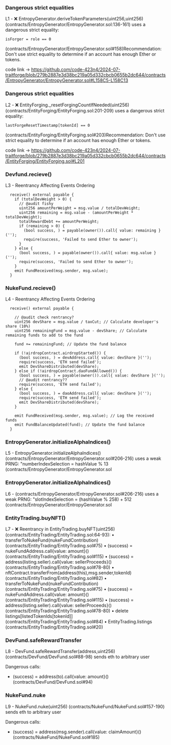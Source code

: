 ### Dangerous strict equalities

L1 - ❌ EntropyGenerator.deriveTokenParameters(uint256,uint256) (contracts/EntropyGenerator/EntropyGenerator.sol:136-161) 
uses a dangerous strict equality:    

```isForger = role == 0``` 

(contracts/EntropyGenerator/EntropyGenerator.sol#158)Recommendation: Don't use strict equality to determine if an account has enough Ether or tokens.

code link -> https://github.com/code-423n4/2024-07-traitforge/blob/279b2887e3d38bc219a05d332cbcb0655b2dc644/contracts/EntropyGenerator/EntropyGenerator.sol#L158C5-L158C13


### Dangerous strict equalities

L2 - ❌ EntityForging._resetForgingCountIfNeeded(uint256) (contracts/EntityForging/EntityForging.sol:201-209) uses a dangerous strict equality:   

```lastForgeResetTimestamp[tokenId] == 0```

(contracts/EntityForging/EntityForging.sol#203)Recommendation: Don't use strict equality to determine if an account has enough Ether or tokens.

code link -> https://github.com/code-423n4/2024-07-traitforge/blob/279b2887e3d38bc219a05d332cbcb0655b2dc644/contracts/EntityForging/EntityForging.sol#L201


### Devfund.recieve() 

L3 - Reentrancy Affecting Events Ordering

```solidity
  receive() external payable {
    if (totalDevWeight > 0) {
      // @audit fishy
      uint256 amountPerWeight = msg.value / totalDevWeight;
      uint256 remaining = msg.value - (amountPerWeight * totalDevWeight);
      totalRewardDebt += amountPerWeight;
      if (remaining > 0) {
        (bool success, ) = payable(owner()).call{ value: remaining }('');
        require(success, 'Failed to send Ether to owner');
      }
    } else {
      (bool success, ) = payable(owner()).call{ value: msg.value }('');
      require(success, 'Failed to send Ether to owner');
    }
    emit FundReceived(msg.sender, msg.value);
  }

```



### NukeFund.recieve()


L4 - Reentrancy Affecting Events Ordering

```solidity
  receive() external payable {

    // @audit check rentrancy?
    uint256 devShare = msg.value / taxCut; // Calculate developer's share (10%)
    uint256 remainingFund = msg.value - devShare; // Calculate remaining funds to add to the fund

    fund += remainingFund; // Update the fund balance

    if (!airdropContract.airdropStarted()) {
      (bool success, ) = devAddress.call{ value: devShare }('');
      require(success, 'ETH send failed');
      emit DevShareDistributed(devShare);
    } else if (!airdropContract.daoFundAllowed()) {
      (bool success, ) = payable(owner()).call{ value: devShare }('');
      // @audit rentrancy??
      require(success, 'ETH send failed');
    } else {
      (bool success, ) = daoAddress.call{ value: devShare }('');
      require(success, 'ETH send failed');
      emit DevShareDistributed(devShare);
    }

    emit FundReceived(msg.sender, msg.value); // Log the received funds
    emit FundBalanceUpdated(fund); // Update the fund balance
  }
```


### EntropyGenerator.initializeAlphaIndices() 

L5 - EntropyGenerator.initializeAlphaIndices() (contracts/EntropyGenerator/EntropyGenerator.sol#206-216) uses a weak PRNG: "numberIndexSelection = hashValue % 13 (contracts/EntropyGenerator/EntropyGenerator.sol


### EntropyGenerator.initializeAlphaIndices() 

L6 - (contracts/EntropyGenerator/EntropyGenerator.sol#206-216) uses a weak PRNG: "slotIndexSelection = (hashValue % 258) + 512 (contracts/EntropyGenerator/EntropyGenerator.sol


### EntityTrading.buyNFT()

L7 - ❌ Reentrancy in EntityTrading.buyNFT(uint256) (contracts/EntityTrading/EntityTrading.sol:64-93):
	• transferToNukeFund(nukeFundContribution) (contracts/EntityTrading/EntityTrading.sol#75)
	• (success) = nukeFundAddress.call{value: amount}() (contracts/EntityTrading/EntityTrading.sol#115)
	• (success) = address(listing.seller).call{value: sellerProceeds}() (contracts/EntityTrading/EntityTrading.sol#78-80)
	• nftContract.transferFrom(address(this),msg.sender,tokenId) (contracts/EntityTrading/EntityTrading.sol#82)
	• transferToNukeFund(nukeFundContribution) (contracts/EntityTrading/EntityTrading.sol#75)
	• (success) = nukeFundAddress.call{value: amount}() (contracts/EntityTrading/EntityTrading.sol#115)
	• (success) = address(listing.seller).call{value: sellerProceeds}() (contracts/EntityTrading/EntityTrading.sol#78-80)
	• delete listings[listedTokenIds[tokenId]] (contracts/EntityTrading/EntityTrading.sol#84)
	• EntityTrading.listings (contracts/EntityTrading/EntityTrading.sol#20)

### DevFund.safeRewardTransfer

L8 - DevFund.safeRewardTransfer(address,uint256) (contracts/DevFund/DevFund.sol#88-98) sends eth to arbitrary user

Dangerous calls:

- (success) = address(to).call{value: amount}() (contracts/DevFund/DevFund.sol#94)


### NukeFund.nuke


L9 - NukeFund.nuke(uint256) (contracts/NukeFund/NukeFund.sol#157-190) sends eth to arbitrary user

Dangerous calls:

- (success) = address(msg.sender).call{value: claimAmount}() (contracts/NukeFund/NukeFund.sol#185)

